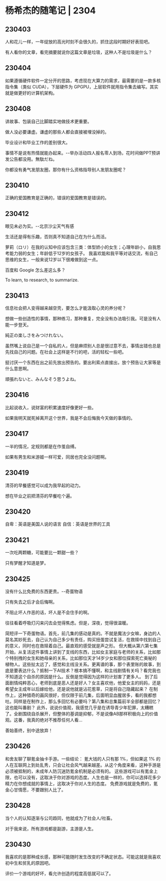 # 杨希杰的随笔记 | 2304

## 230403

人和花儿一样，一年绽放的高光时刻不会很久的，抓住这段时期好好表现吧。

有人看你的文章，看完摘要就说你这篇文章是垃圾，这种人不是垃圾是什么？

## 230404

如果遵循硬件软件一定分开的思路，考虑现在大算力的需求，最需要的是一款多核指令集（类似 CUDA），下层硬件为 GPGPU，上层软件就用指令集去编写。其实就是做更好的计算机架构。

## 230408

讲故事、包装自己比脚踏实地做技术更重要。

做人没必要谦虚。谦虚的那些人都会直接被埋没掉的。

毕业设计和毕业工作的差别很大。

事情不是说有热情就能办起来。--举办活动四人报名零人到场，花时间做PPT预讲发公告都没用。無駄だね。

你都没有勇气发朋友圈，那你有什么资格指导别人发朋友圈呢？

## 230410

正确的爱国教育是正确的，错误的爱国教育是错误的。

## 230412

眼见未必为实。--北京沙尘天气有感

生活还是得有乐趣，否则真不知道自己在为什么而活。

萝莉（ロリ）在我的认知中应该包含三类：体型娇小的女生；心理年龄小，自我思考能力弱的女生；年龄低于12岁的女孩子。
我喜欢能和我平等对话交流，有自己思维的女生，一般来说12岁以下很难做到这一点。

百度和 Google 怎么差这么多？

To learn, to research, to summarize.

## 230413

信息社会把人变得越来越空壳，要怎么才能汲取心灵的养分呢？

想做一些创造性的事情，那种练习，那种重复，完全没有办法吸引我。可是没有人能一步登天。

純正の楽しさをみつけれない。

虽然嘴上说自己是一个自私的人，但是麻烦别人总是很过意不去，事情出错也总是先找自己的问题。在社会上这样是不行的吧，活的轻松一些吧。

挺讨厌一个东西在出之前先放出预告的。要出利索点直接出，放个预告让大家等是什么意思啊。

頑張れないと、みんなそう思うよね。

## 230416

比起说收入，说财富的积累速度好像更好一些。

如果我明天就死掉离开这个世界，我是不会后悔我今天做的事情的。

## 230417

一半的情况，定规则都是在作茧自缚。

如果有男生和米游姬一样可爱，同居也完全没问题啊。

## 230419

清芬的早餐感觉可以成为我早起的动力。

想在毕业之前把清芬的早餐吃个遍。

## 230420

自卑：英语是美国人说的语言
自信：英语是世界的工具

## 230421

一次吃两颗糖，可能要比一颗甜一些？

只有梦醒才知道是梦。

## 230425

没有什么比免费的东西更贵。--奇蛋物语

只有失去之后才会后悔啊。

不阻止坏人作恶的话，坏人是不会住手的啊。

往往看着呼吸灯闪来闪去会觉得焦虑。但是，深夜，觉得很温暖。

简短评一下奇蛋物语。首先，前几集的感动是真的。不就是魔法少女嘛，身边的人莫名其妙死去，自己认为自己多少有责任，购买扭蛋尝试复活，在救赎中找到自己的意义，同时也在救赎着自己。最直观的感受就是声之形。
但大概从第六第七集开始，从复活这件事情上讲到了支线的东西，比如女主家庭与老师的关系，比如那个特别拽的女生和她母亲的关系，比如那位天才14岁少女和那位探索死亡奥秘的植物人。这些扯太远了，感觉和主线没关系。更离谱的事，那个表里账的故事，到底是要表达什么？抵制一下AI技术？根本搞不懂啊，和主线剧情有关吗？看完我也不知道这个自杀的原因是什么。反倒是觉得因为这样的计划害了更多人。
到了后面剧情纯粹恶心，老师到底是恶人还是好人？女主喜欢他，他爱女主的妈妈，还是希望女主成年以后嫁给他，还是说他就是沾花惹草，只是将自己隐藏起来？
在制作上，这种猎奇的画风很好，但仅限于前几集，后面明显血腥居多，看的我都想吐。同样是在制作上，那么多回忆有必要吗？第八集和总集篇前半全部都是回忆？这也能叫番剧？
此外，说说价值观，我感觉几乎是在诱导青少年犯罪，太糟糕了。全剧围绕自杀展开，但整体的基调是抑郁，不是说像AB那样积极向上的价值观。这番，我真的绝对不推荐任何人看...

善始善终，别中途放弃！

## 230426

和舍友聊了聊氪金抽卡手游。一些结论：
氪大钱的人只有那 1%，但如果这 1% 的人在互联网上到处乱秀，只会让社会风气越来越差。从这个角度来看，这种手游是必须被抵制的，未成年人防沉迷防氪金机制是必须有的。
这些游戏可以有氪金上限，也可以没有，这取决于你对游戏的态度。人生也是一样的，你可以选择花多少精力在你想成就的事情上，这取决于你对人生的态度。
免费游戏就是免费的，氪金心甘情愿，不要跟别人比了。

## 230428

当个人的认知逐渐与公司趋同，他就成为了社会人/社畜。

对于我来说，所有游戏都是副游，主游是人生。

## 230430

我喜欢的是那种成长感，那种可能随时发生改变的不确定状态。可能这就是我喜欢初中生和贫乳的原因吧。

评价一个游戏的好坏，看允许创造的程度高低就可以了。
